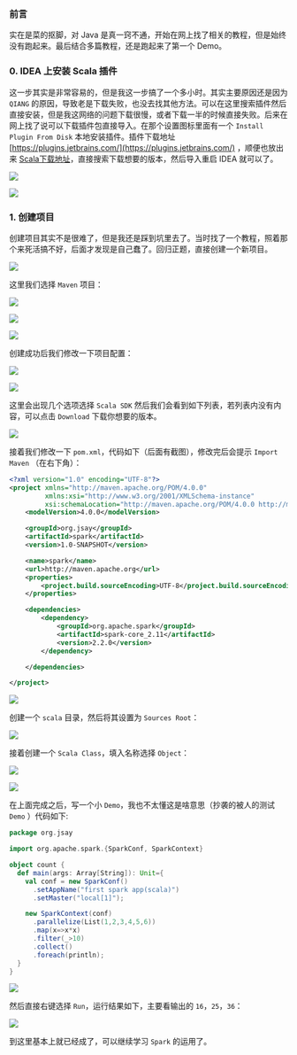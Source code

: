 <!--
 * @Description: In User Settings Edit
 * @Author: your name
 * @Date: 2019-08-22 23:19:00
 * @LastEditTime: 2019-08-23 22:14:43
 * @LastEditors: Please set LastEditors
 -->
### 前言
实在是菜的抠脚，对 Java 是真一窍不通，开始在网上找了相关的教程，但是始终没有跑起来。最后结合多篇教程，还是跑起来了第一个 Demo。

### 0. IDEA 上安装 Scala 插件

这一步其实是非常容易的，但是我这一步搞了一个多小时。其实主要原因还是因为 `QIANG` 的原因，导致老是下载失败，也没去找其他方法。可以在这里搜索插件然后直接安装，但是我这网络的问题下载很慢，或者下载一半的时候直接失败。后来在网上找了说可以下载插件包直接导入。在那个设置图标里面有一个 `Install Plugin From Disk` 本地安装插件。插件下载地址 [https://plugins.jetbrains.com/](https://plugins.jetbrains.com/) ，顺便也放出来 [Scala下载地址](https://plugins.jetbrains.com/plugin/1347-scala/versions)，直接搜索下载想要的版本，然后导入重启 IDEA 就可以了。

![](https://i.loli.net/2019/08/22/kPXDhFbEMTQLgHY.png)

![](https://i.loli.net/2019/08/22/tVkpXYDK7y5Huh6.png)

### 1. 创建项目

创建项目其实不是很难了，但是我还是踩到坑里去了。当时找了一个教程，照着那个来死活搞不好，后面才发现是自己蠢了。回归正题，直接创建一个新项目。

![](https://i.loli.net/2019/08/23/Tn1SZBl9GkXtPDI.png)

这里我们选择 `Maven` 项目：

![](https://i.loli.net/2019/08/23/7SmLgF9oa3d1BwK.png)

![](https://i.loli.net/2019/08/23/YzEmcia8oJFfPkZ.png)

![](https://i.loli.net/2019/08/23/PWng67ZtqkThf3i.png)

创建成功后我们修改一下项目配置：

![](https://i.loli.net/2019/08/23/Mje6lmJc7YUySvi.png)

![](https://i.loli.net/2019/08/23/8DVgSoWwCFUTtcb.png)

这里会出现几个选项选择 `Scala SDK` 然后我们会看到如下列表，若列表内没有内容，可以点击 `Download` 下载你想要的版本。

![](https://i.loli.net/2019/08/23/db6C1m4ypzPog8l.png)

接着我们修改一下 `pom.xml`，代码如下（后面有截图），修改完后会提示 `Import Maven` （在右下角）：

```xml
<?xml version="1.0" encoding="UTF-8"?>
<project xmlns="http://maven.apache.org/POM/4.0.0"
         xmlns:xsi="http://www.w3.org/2001/XMLSchema-instance"
         xsi:schemaLocation="http://maven.apache.org/POM/4.0.0 http://maven.apache.org/xsd/maven-4.0.0.xsd">
    <modelVersion>4.0.0</modelVersion>

    <groupId>org.jsay</groupId>
    <artifactId>spark</artifactId>
    <version>1.0-SNAPSHOT</version>

    <name>spark</name>
    <url>http://maven.apache.org</url>
    <properties>
        <project.build.sourceEncoding>UTF-8</project.build.sourceEncoding>
    </properties>

    <dependencies>
        <dependency>
            <groupId>org.apache.spark</groupId>
            <artifactId>spark-core_2.11</artifactId>
            <version>2.2.0</version>
        </dependency>

    </dependencies>

</project>
```

![](https://i.loli.net/2019/08/23/7WNSM8BIC5uX4hE.png)

创建一个 `scala` 目录，然后将其设置为 `Sources Root`：

![](https://i.loli.net/2019/08/23/XBxhy76S1ULrG58.png)

接着创建一个 `Scala Class`，填入名称选择 `Object`：

![](https://i.loli.net/2019/08/23/mXPtf9q8JgBW4u6.png)

![](https://i.loli.net/2019/08/23/JTgWm2KnifIw9Ra.png)

在上面完成之后，写一个小 `Demo`，我也不太懂这是啥意思（抄袭的被人的测试 `Demo` ）代码如下:

```scala
package org.jsay

import org.apache.spark.{SparkConf, SparkContext}

object count {
  def main(args: Array[String]): Unit={
    val conf = new SparkConf()
      .setAppName("first spark app(scala)")
      .setMaster("local[1]");

    new SparkContext(conf)
      .parallelize(List(1,2,3,4,5,6))
      .map(x=>x*x)
      .filter(_>10)
      .collect()
      .foreach(println);
  }
}
```

![](https://i.loli.net/2019/08/23/FEReuAgQjsLqozt.png)

然后直接右键选择 `Run`，运行结果如下，主要看输出的 `16`，`25`，`36`：

![](https://i.loli.net/2019/08/23/F6i1usPde2QW7b5.png)

到这里基本上就已经成了，可以继续学习 `Spark` 的运用了。